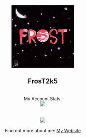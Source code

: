 <p align="center">
  <p align="center">
      <img src="https://github.com/FrosT2k5/FrosT2k5/raw/master/frost.jpg" width="200px"> <br>
      <h2 align="center">FrosT2k5</h2>
  </p>
  <p align="center">
      <br>My Account Stats:<br>
      <img src="https://github-readme-stats.vercel.app/api?username=FrosT2k5&count_private=true&show_icons=true&hide_title=true&hide=issues&layout=compact" />
  </p>
</p>
<p align="center">
<br><img src="https://komarev.com/ghpvc/?username=FrosT2k5&color=green" align="center"><br>
<br>Find out more about me:
<a href="https://frost2k5.is-a.dev">
  My Website
</a>
</p>
